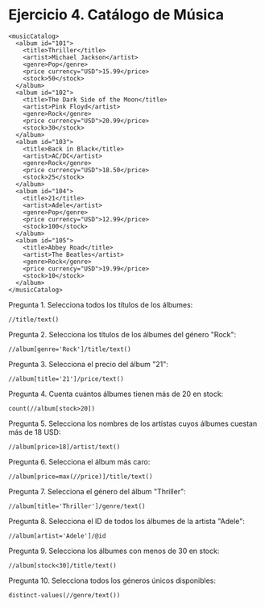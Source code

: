 # Ejercicio 4. Catálogo de Música
```
<musicCatalog>
  <album id="101">
    <title>Thriller</title>
    <artist>Michael Jackson</artist>
    <genre>Pop</genre>
    <price currency="USD">15.99</price>
    <stock>50</stock>
  </album>
  <album id="102">
    <title>The Dark Side of the Moon</title>
    <artist>Pink Floyd</artist>
    <genre>Rock</genre>
    <price currency="USD">20.99</price>
    <stock>30</stock>
  </album>
  <album id="103">
    <title>Back in Black</title>
    <artist>AC/DC</artist>
    <genre>Rock</genre>
    <price currency="USD">18.50</price>
    <stock>25</stock>
  </album>
  <album id="104">
    <title>21</title>
    <artist>Adele</artist>
    <genre>Pop</genre>
    <price currency="USD">12.99</price>
    <stock>100</stock>
  </album>
  <album id="105">
    <title>Abbey Road</title>
    <artist>The Beatles</artist>
    <genre>Rock</genre>
    <price currency="USD">19.99</price>
    <stock>10</stock>
  </album>
</musicCatalog>
```

Pregunta 1. Selecciona todos los títulos de los álbumes:
```xpath
//title/text()
```

Pregunta 2. Selecciona los títulos de los álbumes del género "Rock":
```xpath
//album[genre='Rock']/title/text()
```

Pregunta 3. Selecciona el precio del álbum "21":
```xpath
//album[title='21']/price/text()
```

Pregunta 4. Cuenta cuántos álbumes tienen más de 20 en stock:
```xpath
count(//album[stock>20])
```

Pregunta 5. Selecciona los nombres de los artistas cuyos álbumes cuestan más de 18 USD:
```xpath
//album[price>18]/artist/text()
```

Pregunta 6. Selecciona el álbum más caro:
```xpath
//album[price=max(//price)]/title/text()
```

Pregunta 7. Selecciona el género del álbum "Thriller":
```xpath
//album[title='Thriller']/genre/text()
```

Pregunta 8. Selecciona el ID de todos los álbumes de la artista "Adele":
```xpath
//album[artist='Adele']/@id
```

Pregunta 9. Selecciona los álbumes con menos de 30 en stock:
```xpath
//album[stock<30]/title/text()
```

Pregunta 10. Selecciona todos los géneros únicos disponibles:
```xpath
distinct-values(//genre/text())
